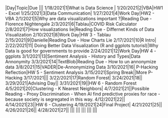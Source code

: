 |Day|Topic|Due
|||
1/18/2021|1|What is Data Science |
1/20/2021|2|VBA|HW1 - Excel
1/25/2021|3|Data Communication|
1/27/2021|4|Work Day|HW2 - VBA
2/1/2021|5|Why are data visualizations important ?|Reading Due - Florence Nightengale
2/3/2021|6|Tablau|COVID Risk Calculator
2/8/2021|7|How visualizations lie|Reading Due - Differnet Kinds of Data Visualization
2/10/2021|8|Work Day|HW 3 - Tablau
2/15/2021|9|Danielle|Reading Due - How Charts Lie
2/17/2021|10|R Intro|
2/22/2021|11| Doing Better Data Visualization (R and ggplots tutorisl)|Why Data is good for governments to provide
2/24/2021|12|Work Day|HW 4 - ggplots
3/1/2021|13|Sentiment Analysis - History and Types|Data Annonymity
3/3/2021|14|TextBlob|Reading Due - How to un annonymize data
3/8/2021|15|VADER|De-Annonymizing Data
3/10/2021|16| P-Hacking Reflection|HW 5 - Sentiment Analysis
3/15/2021|Spring Break||More P-Hacking
3/17/2021|||
3/22/2021|17|Random Forest|
3/24/2021|18||
3/29/2021|Advising Day||
3/31/2021|19||HW 6 - Random Forest
4/5/2021|20|Clustering - K Nearest Neighbors|
4/7/2021|21||Possible Reading - Proxy Discrimination - When AI find predictive proxies for race - because society is segregated in this way. 
4/12/2021|22||
4/14/2021|23||HW 6 - Clustering
4/19/2021|24|Final Project|
4/21/2021|25||
4/26/2021|26||
4/28/2021|27||
|||
|||
|||
|||
|||
